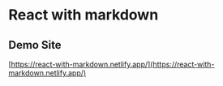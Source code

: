 # React with markdown

## Demo Site
[https://react-with-markdown.netlify.app/](https://react-with-markdown.netlify.app/)
